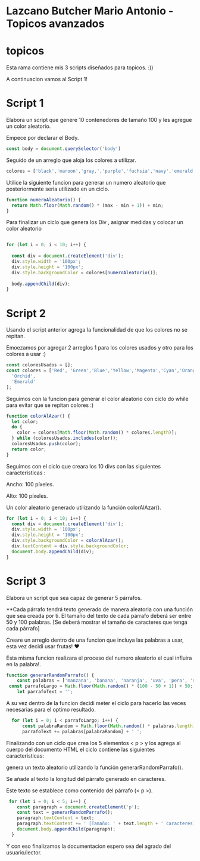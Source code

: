 # Lazcano Butcher Mario Antonio - Topicos avanzados 


# topicos
Esta rama contiene mis 3 scripts diseñados para topicos. :))

A continuacion vamos al Script 1! 

# Script 1

Elabora un script que genere 10 contenedores de
tamaño 100 y les agregue un color aleatorio.

Empece por declarar el Body.

``` Javascript
const body = document.querySelector('body')

```

Seguido de un arreglo que aloja los colores a utilizar. 

``` Javascript
colores = ['black','maroon','gray,','purple','fuchsia','navy','emerald','yellow','aquamarine']

```
Utilice la siguiente funcion para generar un numero aleatorio que posteriormente seria utilizado en un ciclo.

``` Javascript
function numeroAleatorio() {
  return Math.floor(Math.random() * (max - min + 1)) + min;
}

```
Para finalizar un ciclo que genera los Div , asignar medidas y colocar un color aleatorio
``` Javascript

for (let i = 0; i < 10; i++) {
  
  const div = document.createElement('div');
  div.style.width = '100px';
  div.style.height = '100px';
  div.style.backgroundColor = colores[numeroAleatorio()];
  
  body.appendChild(div);
}
```



# Script 2

Usando el script anterior agrega la funcionalidad de
que los colores no se repitan.

Emoezamos por agregar 2 arreglos 1 para los colores usados y otro para los colores a usar :)
``` Javascript
const coloresUsados = [];
const colores = ['Red', 'Green','Blue','Yellow','Magenta','Cyan','Orange','Purple','Turquoise','Pink','Black','White','Gray','Brown','SkyBlue','Lime','Melon','Salmon',
  'Orchid',
  'Emerald'
];

```
Seguimos con la funcion para generar el color aleatorio con ciclo do while para evitar que se repitan colores :)

``` Javascript
function colorAlAzar() {
  let color;
  do {
    color = colores[Math.floor(Math.random() * colores.length)];
  } while (coloresUsados.includes(color));
  coloresUsados.push(color);
  return color;
}

```
Seguimos con el ciclo que creara los 10 divs con las siguientes caracteristicas :

Ancho: 100 píxeles.

Alto: 100 píxeles.

Un color aleatorio generado utilizando la función colorAlAzar().

``` Javascript
for (let i = 0; i < 10; i++) {
  const div = document.createElement('div');
  div.style.width = '100px';
  div.style.height = '100px';
  div.style.backgroundColor = colorAlAzar();
  div.textContent = div.style.backgroundColor;
  document.body.appendChild(div);
}

```

# Script 3

Elabora un script que sea capaz de generar 5
párrafos.

**Cada párrafo tendrá texto generado de manera
aleatoria con una función que sea creada por ti. El
tamaño del texto de cada párrafo deberá ser entre
50 y 100 palabras. [Se deberá mostrar el tamaño de
caracteres que tenga cada párrafo]

Creare un arreglo dentro de una funcion que incluya las palabras a usar, esta vez decidi usar frutas! ♥

Esta misma funcion realizara el proceso del numero aleatorio el cual influira en la palabra!.
``` Javascript
function generarRandomParrafo() {
    const palabras = ['manzana', 'banana', 'naranja', 'uva', 'pera', 'sandía', 'melón', 'kiwi', 'fresa', 'limón'];
 const parrafoLargo = Math.floor(Math.random() * (100 - 50 + 1)) + 50;
    let parrafoText = '';

```
A su vez dentro de la funcion decidi meter el ciclo para hacerlo las veces necesarias para el optimo resultado.
``` Javascript
  for (let i = 0; i < parrafoLargo; i++) {
      const palabraRandom = Math.floor(Math.random() * palabras.length);
      parrafoText += palabras[palabraRandom] + ' ';
``` 
Finalizando  con un ciclo que crea los 5 elementos < p > y los agrega al cuerpo del documento HTML
el ciclo contiene las siguientes caracteristicas: 

genera un texto aleatorio utilizando la función generarRandomParrafo().

Se añade al texto la longitud del párrafo generado en caracteres.

Este texto se establece como contenido del párrafo (< p >).


``` Javascript
 for (let i = 0; i < 5; i++) {
    const paragraph = document.createElement('p');
    const text = generarRandomParrafo();
    paragraph.textContent = text;
    paragraph.textContent += ' [Tamaño: ' + text.length + ' caracteres]';
    document.body.appendChild(paragraph);
  }

```
Y con eso finalizamos la documentacion espero sea del agrado del usuario/lector.

